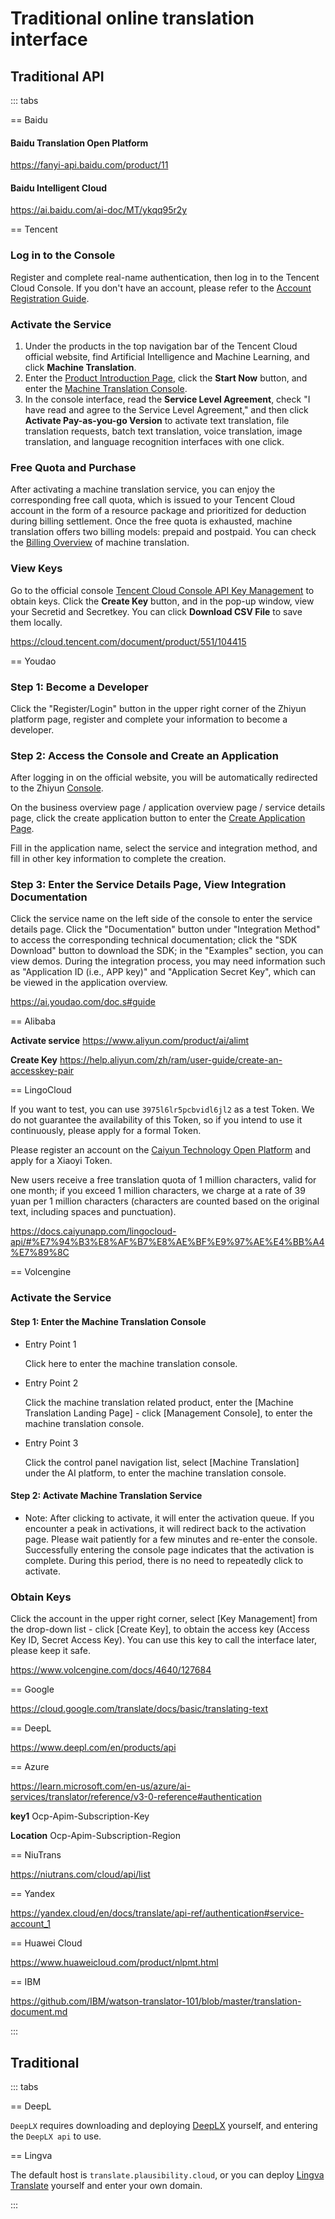# Traditional online translation interface

## Traditional API

::: tabs

== Baidu

#### Baidu Translation Open Platform

https://fanyi-api.baidu.com/product/11

#### Baidu Intelligent Cloud

https://ai.baidu.com/ai-doc/MT/ykqq95r2y

== Tencent

### Log in to the Console

Register and complete real-name authentication, then log in to the Tencent Cloud Console. If you don't have an account, please refer to the [Account Registration Guide](https://cloud.tencent.com/document/product/378/17985).

### Activate the Service

1. Under the products in the top navigation bar of the Tencent Cloud official website, find Artificial Intelligence and Machine Learning, and click **Machine Translation**.
2. Enter the [Product Introduction Page](https://cloud.tencent.com/product/tmt), click the **Start Now** button, and enter the [Machine Translation Console](https://console.cloud.tencent.com/tmt).
3. In the console interface, read the **Service Level Agreement**, check "I have read and agree to the Service Level Agreement," and then click **Activate Pay-as-you-go Version** to activate text translation, file translation requests, batch text translation, voice translation, image translation, and language recognition interfaces with one click.

[](https://qcloudimg.tencent-cloud.cn/image/document/a136e50d4ac8d22c2708f2626f392b05.png)

### Free Quota and Purchase

After activating a machine translation service, you can enjoy the corresponding free call quota, which is issued to your Tencent Cloud account in the form of a resource package and prioritized for deduction during billing settlement. Once the free quota is exhausted, machine translation offers two billing models: prepaid and postpaid. You can check the [Billing Overview](https://cloud.tencent.com/document/product/551/35017) of machine translation.

### View Keys

Go to the official console [Tencent Cloud Console API Key Management](https://console.cloud.tencent.com/cam/capi) to obtain keys.
[](https://qcloudimg.tencent-cloud.cn/image/document/aa99d195c3f475d6673506c6ad4c059f.png)
Click the **Create Key** button, and in the pop-up window, view your Secretid and Secretkey. You can click **Download CSV File** to save them locally.
[](https://qcloudimg.tencent-cloud.cn/image/document/2eb8d6d645a13411dcee2427ffc37c03.png)

https://cloud.tencent.com/document/product/551/104415

== Youdao

### Step 1: Become a Developer

Click the "Register/Login" button in the upper right corner of the Zhiyun platform page, register and complete your information to become a developer.

[](https://ai.youdao.com/images/guide-register.png)

### Step 2: Access the Console and Create an Application

After logging in on the official website, you will be automatically redirected to the Zhiyun [Console](https://ai.youdao.com/console/).

[](https://ai.youdao.com/images/app_overview.png)

On the business overview page / application overview page / service details page, click the create application button to enter the [Create Application Page](https://ai.youdao.com/console/#/app-overview/create-application).

[](https://ai.youdao.com/images/create_app.png)

Fill in the application name, select the service and integration method, and fill in other key information to complete the creation.

[](https://ai.youdao.com/images/edit_app.png)

### Step 3: Enter the Service Details Page, View Integration Documentation

Click the service name on the left side of the console to enter the service details page. Click the "Documentation" button under "Integration Method" to access the corresponding technical documentation; click the "SDK Download" button to download the SDK; in the "Examples" section, you can view demos. During the integration process, you may need information such as "Application ID (i.e., APP key)" and "Application Secret Key", which can be viewed in the application overview.

[](https://ai.youdao.com/images/serve_singleton.png)

https://ai.youdao.com/doc.s#guide

== Alibaba

**Activate service** https://www.aliyun.com/product/ai/alimt

**Create Key** https://help.aliyun.com/zh/ram/user-guide/create-an-accesskey-pair

== LingoCloud

If you want to test, you can use `3975l6lr5pcbvidl6jl2` as a test Token. We do not guarantee the availability of this Token, so if you intend to use it continuously, please apply for a formal Token.

Please register an account on the [Caiyun Technology Open Platform](https://platform.caiyunapp.com/regist) and apply for a Xiaoyi Token.

New users receive a free translation quota of 1 million characters, valid for one month; if you exceed 1 million characters, we charge at a rate of 39 yuan per 1 million characters (characters are counted based on the original text, including spaces and punctuation).

https://docs.caiyunapp.com/lingocloud-api/#%E7%94%B3%E8%AF%B7%E8%AE%BF%E9%97%AE%E4%BB%A4%E7%89%8C

== Volcengine

### Activate the Service

#### Step 1: Enter the Machine Translation Console

* Entry Point 1

    Click here to enter the machine translation console.

* Entry Point 2

    Click the machine translation related product, enter the [Machine Translation Landing Page] - click [Management Console], to enter the machine translation console.

[](https://lf6-volc-editor.volccdn.com/obj/volcfe/sop-public/upload_970c9da11bbfb79246efe0f8fdf95d6c.png)

[](https://lf3-volc-editor.volccdn.com/obj/volcfe/sop-public/upload_7993788aaeabd0f72c850d886abd2337.png)

* Entry Point 3

    Click the control panel navigation list, select [Machine Translation] under the AI platform, to enter the machine translation console.

[](https://lf6-volc-editor.volccdn.com/obj/volcfe/sop-public/upload_b86d6c66ecdcd23fad8a826f5081518a.png)

#### Step 2: Activate Machine Translation Service

* Note: After clicking to activate, it will enter the activation queue. If you encounter a peak in activations, it will redirect back to the activation page. Please wait patiently for a few minutes and re-enter the console. Successfully entering the console page indicates that the activation is complete. During this period, there is no need to repeatedly click to activate.

[](https://lf3-volc-editor.volccdn.com/obj/volcfe/sop-public/upload_4a46f87a3f0f7cc1ad18482d3e16af42)

### Obtain Keys

Click the account in the upper right corner, select [Key Management] from the drop-down list - click [Create Key], to obtain the access key (Access Key ID, Secret Access Key). You can use this key to call the interface later, please keep it safe.

[](https://lf6-volc-editor.volccdn.com/obj/volcfe/sop-public/upload_14c2ac0aa56155152181b48df1772d55)

https://www.volcengine.com/docs/4640/127684

== Google

https://cloud.google.com/translate/docs/basic/translating-text

== DeepL

https://www.deepl.com/en/products/api

== Azure

https://learn.microsoft.com/en-us/azure/ai-services/translator/reference/v3-0-reference#authentication

**key1** Ocp-Apim-Subscription-Key	

**Location** Ocp-Apim-Subscription-Region

== NiuTrans

https://niutrans.com/cloud/api/list

== Yandex

https://yandex.cloud/en/docs/translate/api-ref/authentication#service-account_1

== Huawei Cloud

https://www.huaweicloud.com/product/nlpmt.html

== IBM

https://github.com/IBM/watson-translator-101/blob/master/translation-document.md

:::

## Traditional

::: tabs

== DeepL

`DeepLX` requires downloading and deploying [DeepLX](https://github.com/OwO-Network/DeepLX) yourself, and entering the `DeepLX api` to use.

== Lingva

The default host is `translate.plausibility.cloud`, or you can deploy [Lingva Translate](https://github.com/thedaviddelta/lingva-translate) yourself and enter your own domain.

:::
